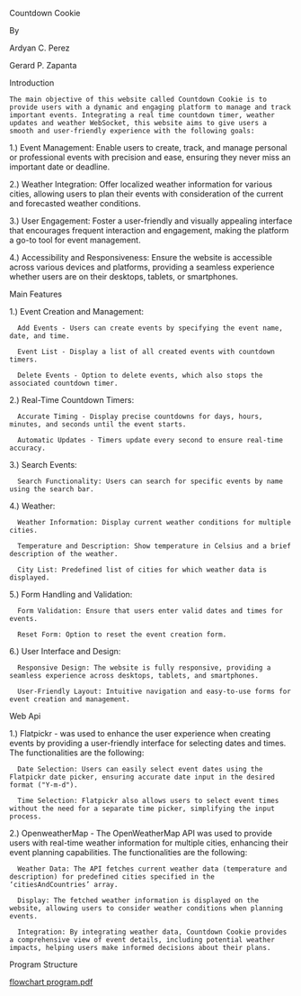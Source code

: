 Countdown Cookie 

By  

Ardyan C. Perez 

Gerard P. Zapanta 

Introduction 

	The main objective of this website called Countdown Cookie is to provide users with a dynamic and engaging platform to manage and track important events. Integrating a real time countdown timer, weather updates and weather WebSocket, this website aims to give users a smooth and user-friendly experience with the following goals: 

 
1.) Event Management: Enable users to create, track, and manage personal or professional events with precision and ease, ensuring they never miss an important date or deadline. 

2.) Weather Integration: Offer localized weather information for various cities, allowing users to plan their events with consideration of the current and forecasted weather conditions. 

3.) User Engagement: Foster a user-friendly and visually appealing interface that encourages frequent interaction and engagement, making the platform a go-to tool for event management. 

4.) Accessibility and Responsiveness: Ensure the website is accessible across various devices and platforms, providing a seamless experience whether users are on their desktops, tablets, or smartphones. 



Main Features 

 
1.) Event Creation and Management: 

      Add Events - Users can create events by specifying the event name, date, and time. 

      Event List - Display a list of all created events with countdown timers. 

      Delete Events - Option to delete events, which also stops the associated countdown timer. 

 

2.) Real-Time Countdown Timers: 

      Accurate Timing - Display precise countdowns for days, hours, minutes, and seconds until the event starts. 

      Automatic Updates - Timers update every second to ensure real-time accuracy. 

 

3.) Search Events: 

      Search Functionality: Users can search for specific events by name using the search bar. 

 

4.) Weather: 

      Weather Information: Display current weather conditions for multiple cities. 

      Temperature and Description: Show temperature in Celsius and a brief description of the weather. 

      City List: Predefined list of cities for which weather data is displayed. 

 

5.) Form Handling and Validation: 

      Form Validation: Ensure that users enter valid dates and times for events. 

      Reset Form: Option to reset the event creation form. 

 

6.) User Interface and Design: 

      Responsive Design: The website is fully responsive, providing a seamless experience across desktops, tablets, and smartphones. 

      User-Friendly Layout: Intuitive navigation and easy-to-use forms for event creation and management. 

Web Api 

1.) Flatpickr - was used to enhance the user experience when creating events by providing a user-friendly interface for selecting dates and times. The functionalities are the following: 

      Date Selection: Users can easily select event dates using the Flatpickr date picker, ensuring accurate date input in the desired format ("Y-m-d"). 

      Time Selection: Flatpickr also allows users to select event times without the need for a separate time picker, simplifying the input process. 

 

2.) OpenweatherMap - The OpenWeatherMap API was used to provide users with real-time weather information for multiple cities, enhancing their event planning capabilities. The functionalities are the following: 

      Weather Data: The API fetches current weather data (temperature and description) for predefined cities specified in the ‘citiesAndCountries’ array. 

      Display: The fetched weather information is displayed on the website, allowing users to consider weather conditions when planning events. 

      Integration: By integrating weather data, Countdown Cookie provides a comprehensive view of event details, including potential weather impacts, helping users make informed decisions about their plans. 

Program Structure 

[flowchart program.pdf](https://github.com/user-attachments/files/15585250/flowchart.program.pdf)



 

